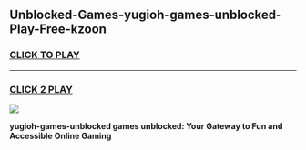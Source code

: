 
## Unblocked-Games-yugioh-games-unblocked-Play-Free-kzoon
<h3>
<a href="https://premium76.site?title=yugioh-games-unblocked&ref=09A">CLICK TO PLAY</a></h3>
<hr>

<h3>
<a href="https://premium76.site?title=yugioh-games-unblocked&ref=09A">CLICK 2 PLAY</a>
  
</h3>

<a href="https://premium76.site?title=yugioh-games-unblocked&ref=09A"><img src="https://clearcache.store/games.png"></a>


**yugioh-games-unblocked games unblocked: Your Gateway to Fun and Accessible Online Gaming**

